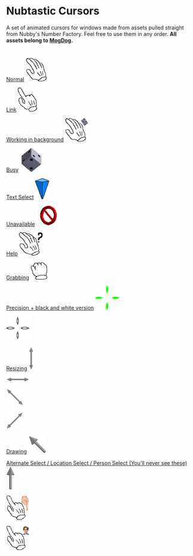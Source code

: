 
# Nubtastic Cursors
A set of animated cursors for windows made from assets pulled straight from Nubby's Number Factory. Feel free to use them in any order. **All assets belong to [MogDog](https://www.mogdogblog.com/).** 

# 

<u>Normal</u>
![guh](https://raw.githubusercontent.com/mustardsandwhich/Nubtastic-Cursors/main/Gifs/Normal%20Select.gif)

<u>Link</u>
![guh](https://raw.githubusercontent.com/mustardsandwhich/Nubtastic-Cursors/main/Gifs/Link%20Select.gif)

<u>Working in background</u>
![guh](https://raw.githubusercontent.com/mustardsandwhich/Nubtastic-Cursors/main/Gifs/Working%20In%20Background.gif)

<u>Busy</u>
![guh](https://raw.githubusercontent.com/mustardsandwhich/Nubtastic-Cursors/main/Gifs/Busy.gif)

<u>Text Select</u>
![guh](https://raw.githubusercontent.com/mustardsandwhich/Nubtastic-Cursors/main/Gifs/Text%20Select.gif)

<u>Unavailable</u>
![guh](https://raw.githubusercontent.com/mustardsandwhich/Nubtastic-Cursors/main/Gifs/Unavailable.gif)

<u>Help</u>
![guh](https://raw.githubusercontent.com/mustardsandwhich/Nubtastic-Cursors/main/Gifs/Help%20Select.gif)

<u>Grabbing</u>
![guh](https://raw.githubusercontent.com/mustardsandwhich/Nubtastic-Cursors/main/Gifs/Move.gif)

<u>Precision + black and white version</u>
![guh](https://raw.githubusercontent.com/mustardsandwhich/Nubtastic-Cursors/main/Gifs/Precision%20Select.gif)

![guh](https://raw.githubusercontent.com/mustardsandwhich/Nubtastic-Cursors/main/Gifs/Precision%20Select%20ALT.gif)

<u>Resizing</u>
![guh](https://raw.githubusercontent.com/mustardsandwhich/Nubtastic-Cursors/main/Gifs/Verticle%20Resize.gif)

![guh](https://raw.githubusercontent.com/mustardsandwhich/Nubtastic-Cursors/main/Gifs/Horizontal%20Resize.gif)

![guh](https://raw.githubusercontent.com/mustardsandwhich/Nubtastic-Cursors/main/Gifs/Diagonal%20Resize%201.gif)

![guh](https://raw.githubusercontent.com/mustardsandwhich/Nubtastic-Cursors/main/Gifs/Diagonal%20Resize%202.gif)

<u>Drawing</u>
![guh](https://raw.githubusercontent.com/mustardsandwhich/Nubtastic-Cursors/main/Gifs/Handwriting.gif)

<u>Alternate Select / Location Select / Person Select (You'll never see these)</u>
![guh](https://raw.githubusercontent.com/mustardsandwhich/Nubtastic-Cursors/main/Gifs/Alternate%20Select.gif)

![guh](https://raw.githubusercontent.com/mustardsandwhich/Nubtastic-Cursors/main/Gifs/Location%20Select.gif)

![guh](https://raw.githubusercontent.com/mustardsandwhich/Nubtastic-Cursors/main/Gifs/Person%20Select.gif)